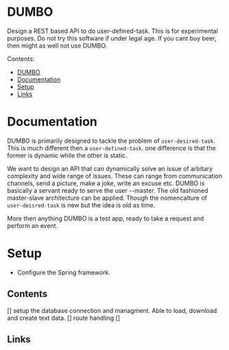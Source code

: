 # DUMBO
Design a REST based API to do user-defined-task. This is for experimental purposes. Do not try this software if under legal age. If you cant buy beer, then might as well not use DUMBO.

Contents:
- [DUMBO](#dumbo)
- [Documentation](#documentation)
- [Setup](#setup)
- [Links](#links)

# Documentation

DUMBO is primarily designed to tackle the problem of `user-desired-task`. This is much different then a `user-defined-task`. one difference is that the former is dynamic while the other is static. 

We want to design an API that can dynamically solve an issue of arbitary complexity and wide range of issues. These can range from communication channels, send a picture, make a joke, write an excuse etc. DUMBO is basically a servant ready to serve the user --master. The old fashioned master-slave architecture can be applied. Though the nomencalture of `user-deisred-task` is new but the idea is old as time.

More then anything DUMBO is a test app, ready to take a request and perform an event. 

# Setup

- Configure the Spring framework.


## Contents

 [] setup the database connection and managment. Able to load, download and create text data.
 [] route handling
 [] 

## Links


